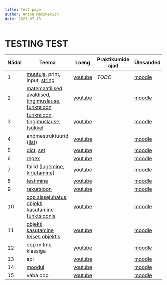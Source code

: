 ```yaml
---
title: Test page
author: Anton Matskevich
date: 2021-07-13
---
```


# TESTING TEST



| Nädal |  Teema  |  Loeng  |  Praktikumide ajad  |  Ülesanded  |
| ---   | ---   | ---   | ---               | ---       |
| 1 | [muutuja](https://pydoc.pages.taltech.ee/program_flow/variable.html), print, input, [string](https://pydoc.pages.taltech.ee/data_types/string.html) |  [youtube](https://www.youtube.com/watch?v=btjAQw8yLPg) |  *TODO*  | [moodle](https://moodle.taltech.ee/login/index.php) |
| 2 | [matemaatilised avaldised](https://pydoc.pages.taltech.ee/extra/math.html), [tingimuslause](https://pydoc.pages.taltech.ee/program_flow/if_statements.html), [funktsioon](https://pydoc.pages.taltech.ee/function/func_overview.html) |  [youtube]() |  | [moodle]() |
| 3 | [funktsioon](https://pydoc.pages.taltech.ee/function/func.html), [tingimuslause](https://pydoc.pages.taltech.ee/program_flow/if_statements.html), [tsükkel](https://pydoc.pages.taltech.ee/data_iterations/loop.html) |  [youtube]() |  | [moodle]() |
| 4 | andmestruktuurid ([list](https://pydoc.pages.taltech.ee/data_structures/list.html)) |  [youtube]() |  | [moodle]() |
| 5 | [dict](https://pydoc.pages.taltech.ee/data_structures/dict.html), [set](https://pydoc.pages.taltech.ee/data_structures/set.html) | [youtube]() |  | [moodle]() |
| 6 | [regex](https://pydoc.pages.taltech.ee/extra/regex.html) |  [youtube]() |  | [moodle]() |
| 7 | failid ([lugemine](https://pydoc.pages.taltech.ee/input_output/write_to_file.html), [kirjutamine](https://pydoc.pages.taltech.ee/input_output/read_from_file.html)) |  [youtube]() |  | [moodle]() |
| 8 | [testimine](https://pydoc.pages.taltech.ee/testing/unittests.html) |  [youtube]() |  | [moodle]() |
| 9 | [rekursioon](https://pydoc.pages.taltech.ee/data_iterations/recursion.html) |  [youtube]() |  | [moodle]() |
| 10 | [oop sissejuhatus](https://pydoc.pages.taltech.ee/oop/classes.html),  [objekti kasutamine funktsioonis](https://pydoc.pages.taltech.ee/oop/oop-structure.html) |  [youtube]() |  | [moodle]() |
| 11 | [objekti kasutamine teises objektis](https://pydoc.pages.taltech.ee/oop/oop_special_methods.html) |  [youtube]() |  | [moodle]() |
| 12 | oop mitme klassiga |  [youtube]() |  | [moodle]() |
| 13 | api |  [youtube]() |  | [moodle]() |
| 14 | [moodul](https://pydoc.pages.taltech.ee/project_structure/module.html) |  [youtube]() |  | [moodle]() |
| 15 | vaba oop |  [youtube]() |  | [moodle]() |
